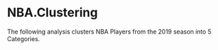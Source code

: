 # NBA.Clustering

The following analysis clusters NBA Players from the 2019 season into 5 Categories. 
